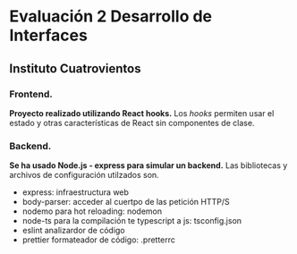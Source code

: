 # **Evaluación 2** Desarrollo de Interfaces

## Instituto Cuatrovientos

### Frontend.

**Proyecto realizado utilizando React hooks.** Los _hooks_ permiten usar el estado y otras características de React sin componentes de clase.

### Backend.

**Se ha usado Node.js - express para simular un backend.**
Las bibliotecas y archivos de configuración utilzados son.

- express: infraestructura web
- body-parser: acceder al cuertpo de las petición HTTP/S
- nodemo para hot reloading: nodemon
- node-ts para la compilación te typescript a js: tsconfig.json
- eslint analizardor de código
- prettier formateador de código: .pretterrc
